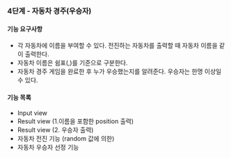 ### 4단계 - 자동차 경주(우승자)
#### 기능 요구사항
- 각 자동차에 이름을 부여할 수 있다. 전진하는 자동차를 출력할 때 자동차 이름을 같이 출력한다.
- 자동차 이름은 쉼표(,)를 기준으로 구분한다.
- 자동차 경주 게임을 완료한 후 누가 우승했는지를 알려준다. 우승자는 한명 이상일 수 있다.
#### 기능 목록
- Input view
- Result view (1.이름을 포함한 position 출력)
- Result view (2. 우승자 출력)
- 자동차 전진 기능 (random 값에 의한)
- 자동차 우승자 선정 기능